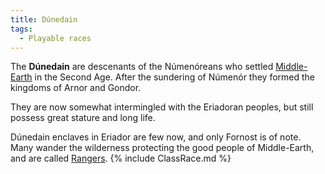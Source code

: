 ```yaml
---
title: Dúnedain
tags:
  - Playable races
---
```

The **Dúnedain** are descenants of the Númenóreans who settled
[Middle-Earth](Middle-Earth "wikilink") in the Second Age. After the
sundering of Númenór they formed the kingdoms of Arnor and Gondor.

They are now somewhat intermingled with the Eriadoran peoples, but still
possess great stature and long life.

Dúnedain enclaves in Eriador are few now, and only Fornost is of note.
Many wander the wilderness protecting the good people of Middle-Earth,
and are called [Rangers](Ranger "wikilink"). {% include ClassRace.md %}
